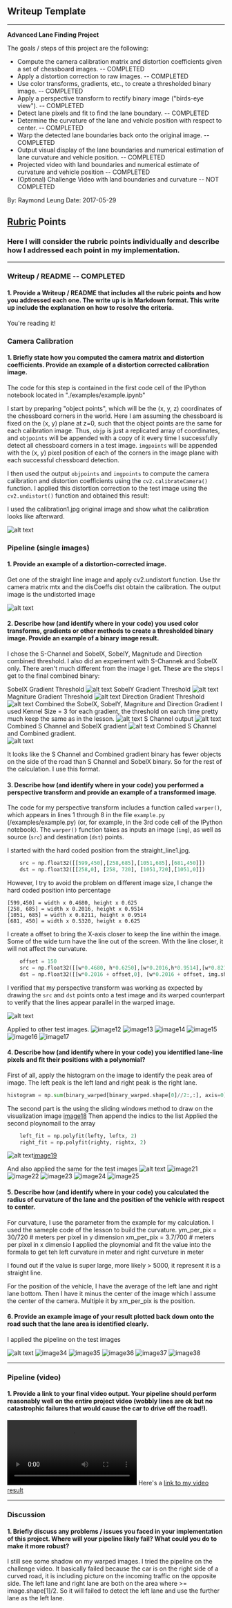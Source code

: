 ## Writeup Template

---

**Advanced Lane Finding Project**

The goals / steps of this project are the following:

* Compute the camera calibration matrix and distortion coefficients given a set of chessboard images.  -- COMPLETED
* Apply a distortion correction to raw images. -- COMPLETED
* Use color transforms, gradients, etc., to create a thresholded binary image.  -- COMPLETED
* Apply a perspective transform to rectify binary image ("birds-eye view").  -- COMPLETED
* Detect lane pixels and fit to find the lane boundary.  -- COMPLETED
* Determine the curvature of the lane and vehicle position with respect to center. -- COMPLETED
* Warp the detected lane boundaries back onto the original image.  -- COMPLETED
* Output visual display of the lane boundaries and numerical estimation of lane curvature and vehicle position.  -- COMPLETED
* Projected video with land boundaries and numerical estimate of curvature and vehicle position -- COMPLETED
* (Optional) Challenge Video with land boundaries and curvature -- NOT COMPLETED

By: Raymond Leung
Date: 2017-05-29

[//]: # (Image References)

[image1]: ./output_images/distorted_corrected_calibration1.png "Undistorted Chess Board"
[image2]: ./output_images/undistorted_straight_line1.png "Undistorted straight_line1.jpg"
[image3]: ./output_images/sobelx_thresh.png "Threshold X Gradient"
[image4]: ./output_images/sobely_thresh.png "Threshold y Gradient"
[image5]: ./output_images/magnitude_thresh.png "Magnitude of Gradient threshold"
[image6]: ./output_images/direction_thresh.png "Direction of Gradient threshold"
[image7]: ./output_images/combined_thresh_binary.png "SobelX, Magnitude and Direction Combined Gradient threshold"
[image8]: ./output_images/s-channel.png "S Channel Binary"
[image9]: ./output_images/s-sobelx.png "S Color Channel and SobelX Gradient threshold"
[image10]: ./output_images/s-combined.png "S Color Channel and Combined Gradient threshold"
[image11]: ./output_images/warped_straight_line1.png "Perspective Transform of Straight_line1.jpg"
[image12]: ./output_images/warped_binary_test1.png "Warped Binary for test1.jpg"
[image13]: ./output_images/warped_binary_test2.png "Warped Binary for test2.jpg"
[image14]: ./output_images/warped_binary_test3.png "Warped Binary for test3.jpg"
[image15]: ./output_images/warped_binary_test4.png "Warped Binary for test4.jpg"
[image16]: ./output_images/warped_binary_test5.png "Warped Binary for test5.jpg"
[image17]: ./output_images/warped_binary_test6.png "Warped Binary for test6.jpg"
[image18]: ./output_images/lane_location_straight_line1.png "Locate the lane lines and fit a ploynomial"
[image19]: ./output_images/lane_location_next_stright_line1.png "Locate the lane lines and fit a polynomial (second image)"
[image20]: ./output_images/laneline_binary_test1.png "Lane Lines for test1.jpg"
[image21]: ./output_images/laneline_binary_test2.png "Lane Lines for test2.jpg"
[image22]: ./output_images/laneline_binary_test3.png "Lane Lines for test3.jpg"
[image23]: ./output_images/laneline_binary_test4.png "Lane Lines for test4.jpg"
[image24]: ./output_images/laneline_binary_test5.png "Lane Lines for test5.jpg"
[image25]: ./output_images/laneline_binary_test6.png "Lane Lines for test6.jpg"
[image26]: ./output_images/lanefilled_straight_line1.png "Lane Filled for Straight_Line1.jpg"
[image27]: ./output_images/lanefilled_test1.png "Lane Filled Image for test1.jpg"
[image28]: ./output_images/lanefilled_test2.png "Lane Filled Image for test2.jpg"
[image29]: ./output_images/lanefilled_test3.png "Lane Filled Image for test3.jpg"
[image30]: ./output_images/lanefilled_test4.png "Lane Filled Image for test4.jpg"
[image31]: ./output_images/lanefilled_test5.png "Lane Filled Image for test5.jpg"
[image32]: ./output_images/lanefilled_test6.png "Lane Filled Image for test6.jpg"
[image33]: ./output_images/lanefilled_curverad_test1.png "Lane Filled with Curverad for test1.jpg"
[image34]: ./output_images/lanefilled_curverad_test2.png "Lane Filled with Curverad for test2.jpg"
[image35]: ./output_images/lanefilled_curverad_test3.png "Lane Filled with Curverad for test3.jpg"
[image36]: ./output_images/lanefilled_curverad_test4.png "Lane Filled with Curverad for test4.jpg"
[image37]: ./output_images/lanefilled_curverad_test5.png "Lane Filled with Curverad for test5.jpg"
[image38]: ./output_images/lanefilled_curverad_test6.png "Lane Filled with Curverad for test6.jpg"
[video1]: ./project_video.mp4 "Original Video"
[video2]: ./output_project_video.mp4 "Project video with Lane boundaries and curvature and position of vehicle"


## [Rubric](https://review.udacity.com/#!/rubrics/571/view) Points

### Here I will consider the rubric points individually and describe how I addressed each point in my implementation.  

---

### Writeup / README  -- COMPLETED

#### 1. Provide a Writeup / README that includes all the rubric points and how you addressed each one.  The write up is in Markdown format.  This write up include the explanation on how to resolve the criteria.

You're reading it!

### Camera Calibration

#### 1. Briefly state how you computed the camera matrix and distortion coefficients. Provide an example of a distortion corrected calibration image.

The code for this step is contained in the first code cell of the IPython notebook located in "./examples/example.ipynb" 

I start by preparing "object points", which will be the (x, y, z) coordinates of the chessboard corners in the world. Here I am assuming the chessboard is fixed on the (x, y) plane at z=0, such that the object points are the same for each calibration image.  Thus, `objp` is just a replicated array of coordinates, and `objpoints` will be appended with a copy of it every time I successfully detect all chessboard corners in a test image.  `imgpoints` will be appended with the (x, y) pixel position of each of the corners in the image plane with each successful chessboard detection.  

I then used the output `objpoints` and `imgpoints` to compute the camera calibration and distortion coefficients using the `cv2.calibrateCamera()` function.  I applied this distortion correction to the test image using the `cv2.undistort()` function and obtained this result: 

I used the calibration1.jpg original image and show what the calibration looks like afterward.

![alt text][image1]

### Pipeline (single images)

#### 1. Provide an example of a distortion-corrected image.

Get one of the straight line image and apply cv2.undistort function. Use thr camera matrix mtx and the disCoeffs dist obtain the calibration.  The output image is the undistorted image

![alt text][image2]

#### 2. Describe how (and identify where in your code) you used color transforms, gradients or other methods to create a thresholded binary image.  Provide an example of a binary image result.

I chose the S-Channel and SobelX, SobelY, Magnitude and Direction combined threshold.   I also did an experiment with S-Channek and SobelX only.  There aren't much different from the image I get.  These are the steps I get to the final combined binary:

SobelX Gradient Threshold
![alt text][image3]
SobelY Gradient Threshold
![alt text][image4]
Magniture Gradient Threshold
![alt text][image5]
Direction Gradient Threshold
![alt text][image6]
Combined the SobelX, SobelY, Magniture and Direction Gradient
I used Kennel Size = 3 for each gradient, the threshold on earch time pretty much keep the same as in the lesson.
![alt text][image7]
S Channel output
![alt text][image8]
Combined S Channel and SobelX gradient
![alt text][image9]
Combined S Channel and Combined gradient.  
![alt text][image10]

It looks like the S Channel and Combined gradient binary has fewer objects on the side of the road than S Channel and SobelX binary.  So for the rest of the calculation.  I use this format.


#### 3. Describe how (and identify where in your code) you performed a perspective transform and provide an example of a transformed image.

The code for my perspective transform includes a function called `warper()`, which appears in lines 1 through 8 in the file `example.py` (/examples/example.py) (or, for example, in the 3rd code cell of the IPython notebook).  The `warper()` function takes as inputs an image (`img`), as well as source (`src`) and destination (`dst`) points.  

I started with the hard coded position from the straight_line1.jpg.  

```python
    src = np.float32([[599,450],[258,685],[1051,685],[681,450]])
    dst = np.float32([[258,0], [258, 720], [1051,720],[1051,0]])
```    

However, I try to avoid the problem on different image size, I change the hard coded position into percentage


    [599,450] = width x 0.4680, height x 0.625     
    [258, 685] = width x 0.2016, height x 0.9514    
    [1051, 685] = width x 0.8211, height x 0.9514    
    [681, 450] = width x 0.5320, height x 0.625

I create a offset to bring the X-axis closer to keep the line within the image.   Some of the wide turn have the line out of the screen.  With the line closer, it will not affect the curvature.
```python
    offset = 150
    src = np.float32([[w*0.4680, h*0.6250],[w*0.2016,h*0.9514],[w*0.8211,h*0.9514],[w*0.5320,h*0.625]])
    dst = np.float32([[w*0.2016 + offset,0], [w*0.2016 + offset, img.shape[0]], [w*0.8211 - offset,img.shape[0]],[w*0.8211 - offset,0]])
```

I verified that my perspective transform was working as expected by drawing the `src` and `dst` points onto a test image and its warped counterpart to verify that the lines appear parallel in the warped image.

![alt text][image11]

Applied to other test images.
![image12]
![image13]
![image14]
![image15]
![image16]
![image17]

#### 4. Describe how (and identify where in your code) you identified lane-line pixels and fit their positions with a polynomial?


First of all, apply the histogram on the image to identify the peak area of image.  The left peak is the left land and right peak is the right lane. 
```python
histogram = np.sum(binary_warped[binary_warped.shape[0]//2:,:], axis=0)
```
The second part is the using the sliding windows method to draw on the visualization image
[image18]
Then append the indics to the list
Applied the second ploynomail to the array

```python
    left_fit = np.polyfit(lefty, leftx, 2)
    right_fit = np.polyfit(righty, rightx, 2)
```

![alt text][image18][image19]

And also applied the same for the test images
![alt text][image20]
![image21]
![image22]
![image23]
![image24]
![image25]

#### 5. Describe how (and identify where in your code) you calculated the radius of curvature of the lane and the position of the vehicle with respect to center.

For curvature, I use the parameter from the example for my calculation.  I used the sameple code of the lesson to build the curvature.
    ym_per_pix = 30/720 # meters per pixel in y dimension
    xm_per_pix = 3.7/700 # meters per pixel in x dimensio
I applied the ploynomial and fit the value into the formala to get teh left curvature in meter and right curveture in meter
    
I found out if the value is super large, more likely > 5000, it represent it is a straight line.   

For the position of the vehicle, I have the average of the left lane and right lane bottom.  Then I have it minus the center of the image which I assume the center of the camera.   Multiple it by xm_per_pix is the position.



#### 6. Provide an example image of your result plotted back down onto the road such that the lane area is identified clearly.

I applied the pipeline on the test images

![alt text][image33]
![image34]
![image35]
![image36]
![image37]
![image38]


---

### Pipeline (video)

#### 1. Provide a link to your final video output.  Your pipeline should perform reasonably well on the entire project video (wobbly lines are ok but no catastrophic failures that would cause the car to drive off the road!).

![video2]
Here's a [link to my video result](./output_project_video.mp4)

---

### Discussion

#### 1. Briefly discuss any problems / issues you faced in your implementation of this project.  Where will your pipeline likely fail?  What could you do to make it more robust?

I still see some shadow on my warped images.   I tried the pipeline on the challenge video.   It basically failed because the car is on the right side of a curved road, it is including picture on the incoming traffic on the opposite side.   The left lane and right lane are both on the area where >= image.shape[1]/2.   So it will failed to detect the left lane and use the further lane as the left lane.  

